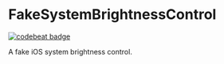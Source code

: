 # FakeSystemBrightnessControl

[![codebeat badge](https://codebeat.co/badges/f76e4e4b-da21-4fa1-8418-6002fb70e0ab)](https://codebeat.co/projects/github-com-wgywgy-ios_screenbrightnesscontrol)

A fake iOS system brightness control.
